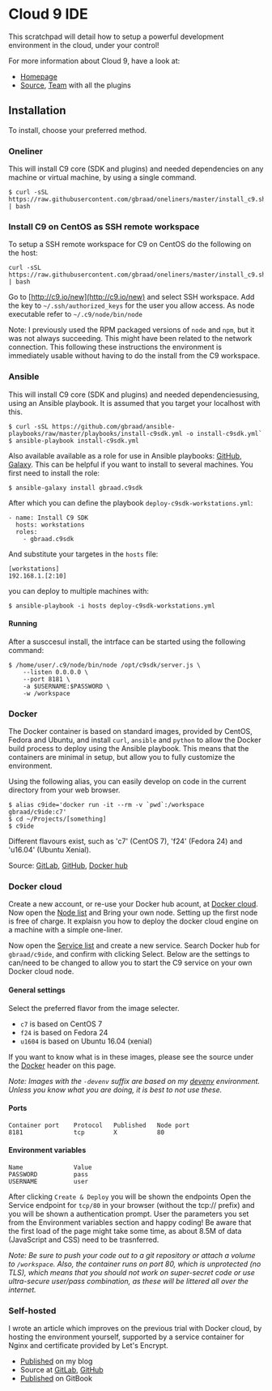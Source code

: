 Cloud 9 IDE
===========

This scratchpad will detail how to setup a powerful development environment in the cloud, under your control!

For more information about Cloud 9, have a look at:

  * [Homepage](http://c9.io)
  * [Source](https://github.com/c9/core), [Team](https://github.com/c9) with all the plugins


## Installation
To install, choose your preferred method.


### Oneliner
This will install C9 core (SDK and plugins) and needed dependencies on any machine or virtual machine, by using a single command.

```
$ curl -sSL https://raw.githubusercontent.com/gbraad/oneliners/master/install_c9.sh | bash
```

### Install C9 on CentOS as SSH remote workspace

To setup a SSH remote workspace for C9 on CentOS do the following on the host:

```
curl -sSL https://raw.githubusercontent.com/gbraad/oneliners/master/install_c9.sh | bash
```

Go to [http://c9.io/new](http://c9.io/new) and select SSH workspace. Add the key to `~/.ssh/authorized_keys` for the user you allow access. As node executable refer to `~/.c9/node/bin/node`

Note: I previously used the RPM packaged versions of `node` and `npm`, but it was not always succeeding. This might have been related to the network connection. This following these instructions the environment is immediately usable without having to do the install from the C9 workspace.


### Ansible
This will install C9 core (SDK and plugins) and needed dependenciesusing, using an Ansible playbook. It is assumed that you target your localhost with this.

```
$ curl -sSL https://github.com/gbraad/ansible-playbooks/raw/master/playbooks/install-c9sdk.yml -o install-c9sdk.yml`
$ ansible-playbook install-c9sdk.yml
```

Also available available as a role for use in Ansible playbooks: [GitHub](github.com/gbraad/ansible-role-c9sdk), [Galaxy](https://galaxy.ansible.com/gbraad/c9sdk/). This can be helpful if you want to install to several machines. You first need to install the role:

```
$ ansible-galaxy install gbraad.c9sdk
```

After which you can define the playbook `deploy-c9sdk-workstations.yml`:
```
- name: Install C9 SDK
  hosts: workstations
  roles:
    - gbraad.c9sdk
```

And substitute your targetes in the `hosts` file:

```
[workstations]
192.168.1.[2:10]
```

you can deploy to multiple machines with:

```
$ ansible-playbook -i hosts deploy-c9sdk-workstations.yml
```


#### Running
After a susccesul install, the intrface can be started using the following command:
```
$ /home/user/.c9/node/bin/node /opt/c9sdk/server.js \
    --listen 0.0.0.0 \
    --port 8181 \
    -a $USERNAME:$PASSWORD \
    -w /workspace
```


### Docker
The Docker container is based on standard images, provided by CentOS, Fedora and Ubuntu, and install `curl`, `ansible` and `python` to allow the Docker build process to deploy using the Ansible playbook. This means that the containers are minimal in setup, but allow you to fully customize the environment.

Using the following alias, you can easily develop on code in the current directory from your web browser.
```
$ alias c9ide='docker run -it --rm -v `pwd`:/workspace gbraad/c9ide:c7'
$ cd ~/Projects/[something]
$ c9ide
```

Different flavours exist, such as 'c7' (CentOS 7), 'f24' (Fedora 24) and 'u16.04' (Ubuntu Xenial).

Source: [GitLab](https://gitlab.com/gbraad/c9ide), [GitHub](https://github.com/gbraad/docker-c9ide), [Docker hub](https://hub.docker.com/r/gbraad/c9ide)


### Docker cloud

Create a new account, or re-use your Docker hub acount, at [Docker cloud](https://cloud.docker.com). Now open the [Node list](https://cloud.docker.com/node/cluster/list/) and Bring your own node. Setting up the first node is free of charge. It explaisn you how to deploy the docker cloud engine on a machine with a simple one-liner.

Now open the [Service list](https://cloud.docker.com/container/list/) and create a new service. Search Docker hub for `gbraad/c9ide`, and confirm with clicking Select. Below are the settings to can/need to be changed to allow you to start the C9 service on your own Docker cloud node.

#### General settings
Select the preferred flavor from the image selecter.

  * `c7` is based on CentOS 7
  * `f24` is based on Fedora 24
  * `u1604` is based on Ubuntu 16.04 (xenial)

If you want to know what is in these images, please see the source under the [Docker](#docker) header on this page.

_Note: Images with the `-devenv` suffix are based on my [devenv](htttp://github.com/gbraad/devenv) environment. Unless you know what you are doing, it is best to not use these._


#### Ports
```
Container port    Protocol   Published   Node port
8181              tcp        X           80
```

#### Environment variables
```
Name              Value
PASSWORD          pass
USERNAME          user
```

After clicking `Create & Deploy` you will be shown the endpoints Open the Service endpoint for `tcp/80` in your browser
(without the tcp:// prefix) and you will be shown a authentication prompt. User the parameters you set from the
Environment variables section and happy coding! Be aware that the first load of the page might take some time, as about 8.5M of data (JavaScript and CSS) need to be trasnferred.

_Note: Be sure to push your code out to a git repository or attach a volume to `/workspace`. Also, the container runs on port 80, which is unprotected (no TLS), which means that you should not work on super-secret code or use ultra-secure user/pass combination, as these will be littered all over the internet._


### Self-hosted
I wrote an article which improves on the previous trial with Docker cloud, by hosting the environment yourself, supported by a service container for Nginx and certificate provided by Let's Encrypt.

  * [Published](http://gbraad.nl/blog/setting-up-a-powerful-self-hosted-ide-in-the-cloud.html) on my blog
  * Source at [GitLab](https://gitlab.com/gbraad/blog-content/blob/master/0004-setup-self-hosted-cloud9.md), [GitHub](https://github.com/gbraad/blog-content/blob/master/0004-setup-self-hosted-cloud9.md)
  * [Published](https://gbraad.gitbooks.io/blog-articles/content/0004-setup-self-hosted-cloud9.html) on GitBook
